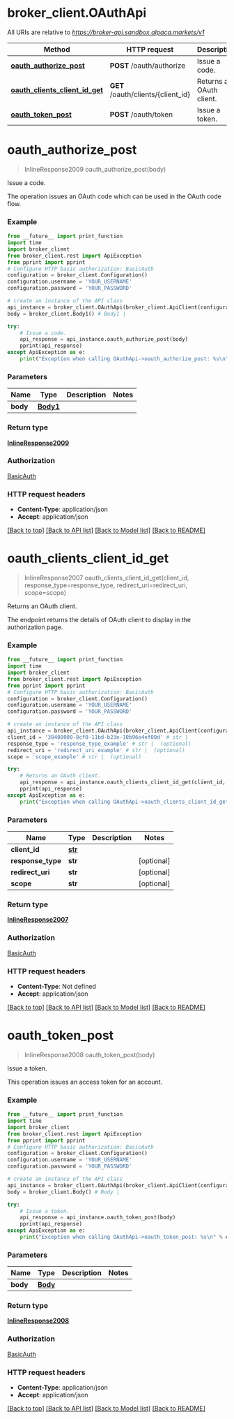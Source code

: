 # broker_client.OAuthApi

All URIs are relative to *https://broker-api.sandbox.alpaca.markets/v1*

| Method                                                                     | HTTP request                       | Description              |
| -------------------------------------------------------------------------- | ---------------------------------- | ------------------------ |
| [**oauth_authorize_post**](OAuthApi.md#oauth_authorize_post)               | **POST** /oauth/authorize          | Issue a code.            |
| [**oauth_clients_client_id_get**](OAuthApi.md#oauth_clients_client_id_get) | **GET** /oauth/clients/{client_id} | Returns an OAuth client. |
| [**oauth_token_post**](OAuthApi.md#oauth_token_post)                       | **POST** /oauth/token              | Issue a token.           |

# **oauth_authorize_post**

> InlineResponse2009 oauth_authorize_post(body)

Issue a code.

The operation issues an OAuth code which can be used in the OAuth code flow.

### Example

```python
from __future__ import print_function
import time
import broker_client
from broker_client.rest import ApiException
from pprint import pprint
# Configure HTTP basic authorization: BasicAuth
configuration = broker_client.Configuration()
configuration.username = 'YOUR_USERNAME'
configuration.password = 'YOUR_PASSWORD'

# create an instance of the API class
api_instance = broker_client.OAuthApi(broker_client.ApiClient(configuration))
body = broker_client.Body1() # Body1 |

try:
    # Issue a code.
    api_response = api_instance.oauth_authorize_post(body)
    pprint(api_response)
except ApiException as e:
    print("Exception when calling OAuthApi->oauth_authorize_post: %s\n" % e)
```

### Parameters

| Name     | Type                  | Description | Notes |
| -------- | --------------------- | ----------- | ----- |
| **body** | [**Body1**](Body1.md) |             |

### Return type

[**InlineResponse2009**](InlineResponse2009.md)

### Authorization

[BasicAuth](../README.md#BasicAuth)

### HTTP request headers

- **Content-Type**: application/json
- **Accept**: application/json

[[Back to top]](#) [[Back to API list]](../README.md#documentation-for-api-endpoints) [[Back to Model list]](../README.md#documentation-for-models) [[Back to README]](../README.md)

# **oauth_clients_client_id_get**

> InlineResponse2007 oauth_clients_client_id_get(client_id, response_type=response_type, redirect_uri=redirect_uri, scope=scope)

Returns an OAuth client.

The endpoint returns the details of OAuth client to display in the authorization page.

### Example

```python
from __future__ import print_function
import time
import broker_client
from broker_client.rest import ApiException
from pprint import pprint
# Configure HTTP basic authorization: BasicAuth
configuration = broker_client.Configuration()
configuration.username = 'YOUR_USERNAME'
configuration.password = 'YOUR_PASSWORD'

# create an instance of the API class
api_instance = broker_client.OAuthApi(broker_client.ApiClient(configuration))
client_id = '38400000-8cf0-11bd-b23e-10b96e4ef00d' # str |
response_type = 'response_type_example' # str |  (optional)
redirect_uri = 'redirect_uri_example' # str |  (optional)
scope = 'scope_example' # str |  (optional)

try:
    # Returns an OAuth client.
    api_response = api_instance.oauth_clients_client_id_get(client_id, response_type=response_type, redirect_uri=redirect_uri, scope=scope)
    pprint(api_response)
except ApiException as e:
    print("Exception when calling OAuthApi->oauth_clients_client_id_get: %s\n" % e)
```

### Parameters

| Name              | Type           | Description | Notes      |
| ----------------- | -------------- | ----------- | ---------- |
| **client_id**     | [**str**](.md) |             |
| **response_type** | **str**        |             | [optional] |
| **redirect_uri**  | **str**        |             | [optional] |
| **scope**         | **str**        |             | [optional] |

### Return type

[**InlineResponse2007**](InlineResponse2007.md)

### Authorization

[BasicAuth](../README.md#BasicAuth)

### HTTP request headers

- **Content-Type**: Not defined
- **Accept**: application/json

[[Back to top]](#) [[Back to API list]](../README.md#documentation-for-api-endpoints) [[Back to Model list]](../README.md#documentation-for-models) [[Back to README]](../README.md)

# **oauth_token_post**

> InlineResponse2008 oauth_token_post(body)

Issue a token.

This operation issues an access token for an account.

### Example

```python
from __future__ import print_function
import time
import broker_client
from broker_client.rest import ApiException
from pprint import pprint
# Configure HTTP basic authorization: BasicAuth
configuration = broker_client.Configuration()
configuration.username = 'YOUR_USERNAME'
configuration.password = 'YOUR_PASSWORD'

# create an instance of the API class
api_instance = broker_client.OAuthApi(broker_client.ApiClient(configuration))
body = broker_client.Body() # Body |

try:
    # Issue a token.
    api_response = api_instance.oauth_token_post(body)
    pprint(api_response)
except ApiException as e:
    print("Exception when calling OAuthApi->oauth_token_post: %s\n" % e)
```

### Parameters

| Name     | Type                | Description | Notes |
| -------- | ------------------- | ----------- | ----- |
| **body** | [**Body**](Body.md) |             |

### Return type

[**InlineResponse2008**](InlineResponse2008.md)

### Authorization

[BasicAuth](../README.md#BasicAuth)

### HTTP request headers

- **Content-Type**: application/json
- **Accept**: application/json

[[Back to top]](#) [[Back to API list]](../README.md#documentation-for-api-endpoints) [[Back to Model list]](../README.md#documentation-for-models) [[Back to README]](../README.md)
